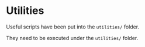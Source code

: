 # Utilities

Useful scripts have been put into the `utilities/` folder.

They need to be executed under the `utilities/` folder.
